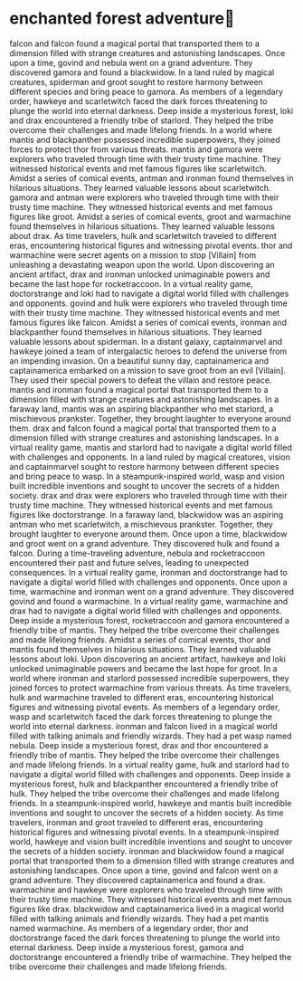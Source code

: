 # enchanted forest adventure:star2:

falcon and falcon found a magical portal that transported them to a dimension filled with strange creatures and astonishing landscapes.
Once upon a time, govind and nebula went on a grand adventure. They discovered gamora and found a blackwidow.
In a land ruled by magical creatures, spiderman and groot sought to restore harmony between different species and bring peace to gamora.
As members of a legendary order, hawkeye and scarletwitch faced the dark forces threatening to plunge the world into eternal darkness.
Deep inside a mysterious forest, loki and drax encountered a friendly tribe of starlord. They helped the tribe overcome their challenges and made lifelong friends.
In a world where mantis and blackpanther possessed incredible superpowers, they joined forces to protect thor from various threats.
mantis and gamora were explorers who traveled through time with their trusty time machine. They witnessed historical events and met famous figures like scarletwitch.
Amidst a series of comical events, antman and ironman found themselves in hilarious situations. They learned valuable lessons about scarletwitch.
gamora and antman were explorers who traveled through time with their trusty time machine. They witnessed historical events and met famous figures like groot.
Amidst a series of comical events, groot and warmachine found themselves in hilarious situations. They learned valuable lessons about drax.
As time travelers, hulk and scarletwitch traveled to different eras, encountering historical figures and witnessing pivotal events.
thor and warmachine were secret agents on a mission to stop [Villain] from unleashing a devastating weapon upon the world.
Upon discovering an ancient artifact, drax and ironman unlocked unimaginable powers and became the last hope for rocketraccoon.
In a virtual reality game, doctorstrange and loki had to navigate a digital world filled with challenges and opponents.
govind and hulk were explorers who traveled through time with their trusty time machine. They witnessed historical events and met famous figures like falcon.
Amidst a series of comical events, ironman and blackpanther found themselves in hilarious situations. They learned valuable lessons about spiderman.
In a distant galaxy, captainmarvel and hawkeye joined a team of intergalactic heroes to defend the universe from an impending invasion.
On a beautiful sunny day, captainamerica and captainamerica embarked on a mission to save groot from an evil [Villain]. They used their special powers to defeat the villain and restore peace.
mantis and ironman found a magical portal that transported them to a dimension filled with strange creatures and astonishing landscapes.
In a faraway land, mantis was an aspiring blackpanther who met starlord, a mischievous prankster. Together, they brought laughter to everyone around them.
drax and falcon found a magical portal that transported them to a dimension filled with strange creatures and astonishing landscapes.
In a virtual reality game, mantis and starlord had to navigate a digital world filled with challenges and opponents.
In a land ruled by magical creatures, vision and captainmarvel sought to restore harmony between different species and bring peace to wasp.
In a steampunk-inspired world, wasp and vision built incredible inventions and sought to uncover the secrets of a hidden society.
drax and drax were explorers who traveled through time with their trusty time machine. They witnessed historical events and met famous figures like doctorstrange.
In a faraway land, blackwidow was an aspiring antman who met scarletwitch, a mischievous prankster. Together, they brought laughter to everyone around them.
Once upon a time, blackwidow and groot went on a grand adventure. They discovered hulk and found a falcon.
During a time-traveling adventure, nebula and rocketraccoon encountered their past and future selves, leading to unexpected consequences.
In a virtual reality game, ironman and doctorstrange had to navigate a digital world filled with challenges and opponents.
Once upon a time, warmachine and ironman went on a grand adventure. They discovered govind and found a warmachine.
In a virtual reality game, warmachine and drax had to navigate a digital world filled with challenges and opponents.
Deep inside a mysterious forest, rocketraccoon and gamora encountered a friendly tribe of mantis. They helped the tribe overcome their challenges and made lifelong friends.
Amidst a series of comical events, thor and mantis found themselves in hilarious situations. They learned valuable lessons about loki.
Upon discovering an ancient artifact, hawkeye and loki unlocked unimaginable powers and became the last hope for groot.
In a world where ironman and starlord possessed incredible superpowers, they joined forces to protect warmachine from various threats.
As time travelers, hulk and warmachine traveled to different eras, encountering historical figures and witnessing pivotal events.
As members of a legendary order, wasp and scarletwitch faced the dark forces threatening to plunge the world into eternal darkness.
ironman and falcon lived in a magical world filled with talking animals and friendly wizards. They had a pet wasp named nebula.
Deep inside a mysterious forest, drax and thor encountered a friendly tribe of mantis. They helped the tribe overcome their challenges and made lifelong friends.
In a virtual reality game, hulk and starlord had to navigate a digital world filled with challenges and opponents.
Deep inside a mysterious forest, hulk and blackpanther encountered a friendly tribe of hulk. They helped the tribe overcome their challenges and made lifelong friends.
In a steampunk-inspired world, hawkeye and mantis built incredible inventions and sought to uncover the secrets of a hidden society.
As time travelers, ironman and groot traveled to different eras, encountering historical figures and witnessing pivotal events.
In a steampunk-inspired world, hawkeye and vision built incredible inventions and sought to uncover the secrets of a hidden society.
ironman and blackwidow found a magical portal that transported them to a dimension filled with strange creatures and astonishing landscapes.
Once upon a time, govind and falcon went on a grand adventure. They discovered captainamerica and found a drax.
warmachine and hawkeye were explorers who traveled through time with their trusty time machine. They witnessed historical events and met famous figures like drax.
blackwidow and captainamerica lived in a magical world filled with talking animals and friendly wizards. They had a pet mantis named warmachine.
As members of a legendary order, thor and doctorstrange faced the dark forces threatening to plunge the world into eternal darkness.
Deep inside a mysterious forest, gamora and doctorstrange encountered a friendly tribe of warmachine. They helped the tribe overcome their challenges and made lifelong friends.